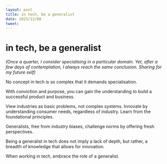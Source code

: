 ```yaml
---
layout: post
title: in tech, be a generalist
date: 2023/12/08
tweet:
---
```


# in tech, be a generalist

_(Once a quarter, I consider specialising in a particular domain. Yet, after a few days of contemplation, I always reach the same conclusion. Sharing for my future self)_

No concept in tech is so complex that it demands specialisation. 

With conviction and purpose, you can gain the understanding to build a successful product and business.

View industries as basic problems, not complex systems. Innovate by understanding consumer needs, regardless of industry. Learn from the foundational principles.

Generalists, free from industry biases, challenge norms by offering fresh perspectives.

Being a generalist in tech does not imply a lack of depth, but rather, a breadth of knowledge that allows for innovation. 

When working in tech, embrace the role of a generalist.